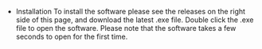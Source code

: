 * Installation
To install the software please see the releases on the right side of this page, and download the latest .exe file. Double click the .exe file to open the software.
Please note that the software takes a few seconds to open for the first time. 
